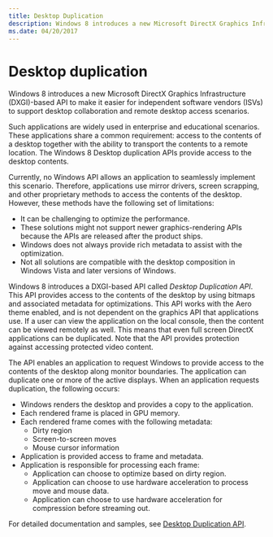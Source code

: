 ```yaml
---
title: Desktop Duplication
description: Windows 8 introduces a new Microsoft DirectX Graphics Infrastructure (DXGI)-based API to make it easier for independent software vendors (ISVs) to support desktop collaboration and remote desktop access scenarios.
ms.date: 04/20/2017
---
```


# Desktop duplication


Windows 8 introduces a new Microsoft DirectX Graphics Infrastructure (DXGI)-based API to make it easier for independent software vendors (ISVs) to support desktop collaboration and remote desktop access scenarios.

Such applications are widely used in enterprise and educational scenarios. These applications share a common requirement: access to the contents of a desktop together with the ability to transport the contents to a remote location. The Windows 8 Desktop duplication APIs provide access to the desktop contents.

Currently, no Windows API allows an application to seamlessly implement this scenario. Therefore, applications use mirror drivers, screen scrapping, and other proprietary methods to access the contents of the desktop. However, these methods have the following set of limitations:

-   It can be challenging to optimize the performance.
-   These solutions might not support newer graphics-rendering APIs because the APIs are released after the product ships.
-   Windows does not always provide rich metadata to assist with the optimization.
-   Not all solutions are compatible with the desktop composition in Windows Vista and later versions of Windows.

Windows 8 introduces a DXGI-based API called *Desktop Duplication API*. This API provides access to the contents of the desktop by using bitmaps and associated metadata for optimizations. This API works with the Aero theme enabled, and is not dependent on the graphics API that applications use. If a user can view the application on the local console, then the content can be viewed remotely as well. This means that even full screen DirectX applications can be duplicated. Note that the API provides protection against accessing protected video content.

The API enables an application to request Windows to provide access to the contents of the desktop along monitor boundaries. The application can duplicate one or more of the active displays. When an application requests duplication, the following occurs:

-   Windows renders the desktop and provides a copy to the application.
-   Each rendered frame is placed in GPU memory.
-   Each rendered frame comes with the following metadata:
    -   Dirty region
    -   Screen-to-screen moves
    -   Mouse cursor information
-   Application is provided access to frame and metadata.
-   Application is responsible for processing each frame:
    -   Application can choose to optimize based on dirty region.
    -   Application can choose to use hardware acceleration to process move and mouse data.
    -   Application can choose to use hardware acceleration for compression before streaming out.

For detailed documentation and samples, see [Desktop Duplication API](/windows/desktop/direct3ddxgi/desktop-dup-api).

 

